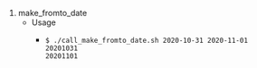 1. make_fromto_date
   - Usage
     - ```
       $ ./call_make_fromto_date.sh 2020-10-31 2020-11-01
       20201031
       20201101
       ```
